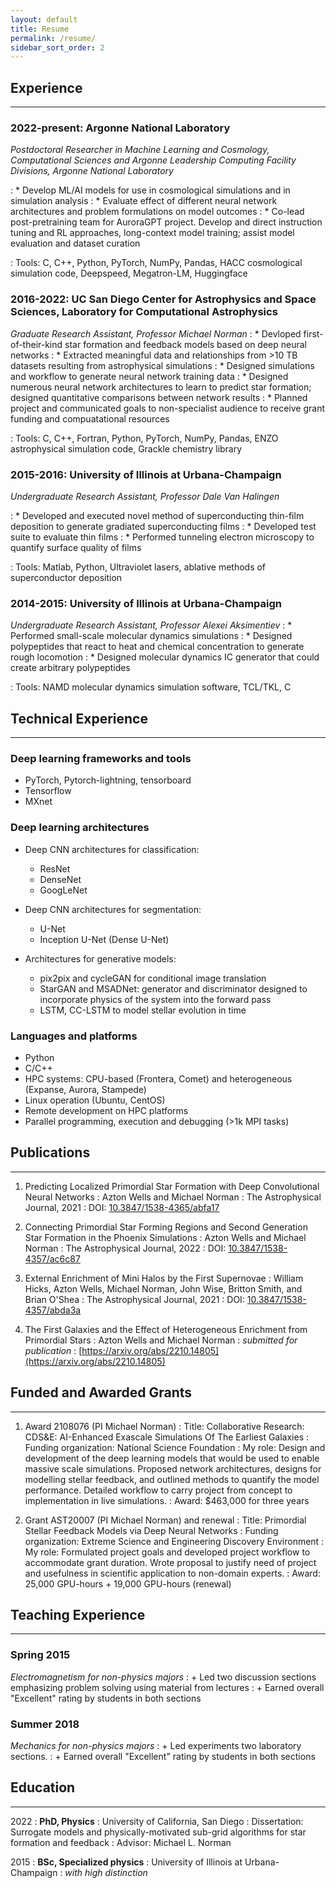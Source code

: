 ```yaml
---
layout: default
title: Resume   
permalink: /resume/
sidebar_sort_order: 2
---
```






## Experience

- - -

### 2022-present: Argonne National Laboratory

*Postdoctoral Researcher in Machine Learning and Cosmology, Computational Sciences and Argonne Leadership Computing Facility Divisions, Argonne National Laboratory*

:   * Develop ML/AI models for use in cosmological simulations and in simulation analysis
:   * Evaluate effect of different neural network architectures and problem formulations on model outcomes
:   * Co-lead post-pretraining team for AuroraGPT project.  Develop and direct instruction tuning and RL approaches, long-context model training; assist model evaluation and dataset curation

:   Tools: C, C++, Python, PyTorch, NumPy, Pandas, HACC cosmological simulation code, Deepspeed, Megatron-LM, Huggingface

### 2016-2022: UC San Diego Center for Astrophysics and Space Sciences, Laboratory for Computational Astrophysics
*Graduate Research Assistant, Professor Michael Norman*
:   * Devloped first-of-their-kind star formation and feedback models based on deep neural networks
:   * Extracted meaningful data and relationships from >10 TB datasets resulting from astrophysical simulations
:   * Designed simulations and workflow to generate neural network training data
:   * Designed numerous neural network architectures to learn to predict star formation; designed quantitative comparisons between network results
:   * Planned project and communicated goals to non-specialist audience to receive grant funding and compuatational resources

:   Tools: C, C++, Fortran, Python, PyTorch, NumPy, Pandas, ENZO astrophysical simulation code, Grackle chemistry library

### 2015-2016: University of Illinois at Urbana-Champaign
*Undergraduate Research Assistant, Professor Dale Van Halingen*

:   * Developed and executed novel method of superconducting thin-film deposition to generate gradiated superconducting films
:   * Developed test suite to evaluate thin films
:   * Performed tunneling electron microscopy to quantify surface quality of films

:   Tools: Matlab, Python, Ultraviolet lasers, ablative methods of superconductor deposition

### 2014-2015: University of Illinois at Urbana-Champaign   
*Undergraduate Research Assistant, Professor Alexei Aksimentiev*
:   * Performed small-scale molecular dynamics simulations
:   * Designed polypeptides that react to heat and chemical concentration to generate rough locomotion
:   * Designed molecular dynamics IC generator that could create arbitrary polypeptides

:   Tools: NAMD molecular dynamics simulation software, TCL/TKL, C

## Technical Experience

- - -

### Deep learning frameworks and tools
* PyTorch, Pytorch-lightning, tensorboard
* Tensorflow
* MXnet
### Deep learning architectures
* Deep CNN architectures for classification:
    * ResNet
    * DenseNet
    * GoogLeNet

* Deep CNN architectures for segmentation:
    * U-Net
    * Inception U-Net (Dense U-Net)

* Architectures for generative models:
    * pix2pix and cycleGAN for conditional image translation
    * StarGAN and MSADNet: generator and discriminator designed to incorporate physics of the system into the forward pass
    * LSTM, CC-LSTM to model stellar evolution in time

### Languages and platforms
* Python
* C/C++
* HPC systems: CPU-based (Frontera, Comet) and heterogeneous (Expanse, Aurora, Stampede)
* Linux operation (Ubuntu, CentOS)
* Remote development on HPC platforms
* Parallel programming, execution and debugging (>1k MPI tasks)


## Publications

- - - 

1. Predicting Localized Primordial Star Formation with Deep Convolutional Neural Networks
:   Azton Wells and Michael Norman
:   The Astrophysical Journal, 2021
:   DOI: [10.3847/1538-4365/abfa17](https://iopscience.iop.org/article/10.3847/1538-4365/abfa17)

2. Connecting Primordial Star Forming Regions and Second Generation Star Formation in the Phoenix Simulations
:   Azton Wells and Michael Norman
:   The Astrophysical Journal, 2022
:   DOI: [10.3847/1538-4357/ac6c87](https://iopscience.iop.org/article/10.3847/1538-4357/ac6c87)

3. External Enrichment of Mini Halos by the First Supernovae
:   William Hicks, Azton Wells, Michael Norman, John Wise, Britton Smith, and Brian O'Shea
:   The Astrophysical Journal, 2021
:   DOI: [10.3847/1538-4357/abda3a](https://iopscience.iop.org/article/10.3847/1538-4357/abda3a)

4. The First Galaxies and the Effect of Heterogeneous Enrichment from Primordial Stars
:   Azton Wells and Michael Norman
:   *submitted for publication*
:   [https://arxiv.org/abs/2210.14805](https://arxiv.org/abs/2210.14805)

## Funded and Awarded Grants

- - -

1. Award 2108076 (PI Michael Norman)
:   Title: Collaborative Research: CDS&E: AI-Enhanced Exascale Simulations Of The Earliest Galaxies
:   Funding organization: National Science Foundation
:   My role: Design and development of the deep learning models that would be used to enable massive scale simulations.  Proposed network architectures, designs for modelling stellar feedback, and outlined methods to quantify the model performance.  Detailed workflow to carry project from concept to implementation in live simulations.
:   Award: $463,000 for three years

2. Grant AST20007 (PI Michael Norman) and renewal
:   Title: Primordial Stellar Feedback Models via Deep Neural Networks
:   Funding organization: Extreme Science and Engineering Discovery Environment
:   My role: Formulated project goals and developed project workflow to accommodate grant duration. Wrote proposal to justify need of project and usefulness in scientific application to non-domain experts.
:   Award: 25,000 GPU-hours + 19,000 GPU-hours (renewal)

## Teaching Experience

- - -

### Spring 2015
*Electromagnetism for non-physics majors*
:   + Led two discussion sections emphasizing problem solving using material from lectures
:   + Earned overall "Excellent" rating by students in both sections

### Summer 2018
*Mechanics for non-physics majors*
:   + Led experiments two laboratory sections.
:   + Earned overall "Excellent" rating by students in both sections

## Education

- - -

2022
:   **PhD, Physics**
:        University of California, San Diego
:       Dissertation: Surrogate models and physically-motivated sub-grid algorithms for star formation and feedback
:       Advisor: Michael L. Norman

2015
:   **BSc, Specialized physics**
:       University of Illinois at Urbana-Champaign
:       *with high distinction*
